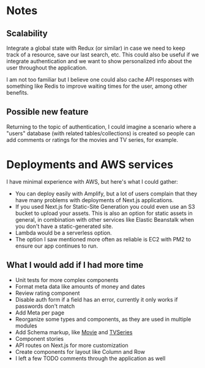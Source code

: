 # Notes

## Scalability

Integrate a global state with Redux (or similar) in case we need to keep track of a resource, save our last search, etc. This could also be useful if we integrate authentication and we want to show personalized info about the user throughout the application.

I am not too familiar but I believe one could also cache API responses with something like Redis to improve waiting times for the user, among other benefits.

## Possible new feature

Returning to the topic of authentication, I could imagine a scenario where a "users" database (with related tables/collections) is created so people can add comments or ratings for the movies and TV series, for example.

# Deployments and AWS services

I have minimal experience with AWS, but here's what I could gather:

- You can deploy easily with Amplify, but a lot of users complain that they have many problems with deployments of Next.js applications.
- If you used Next.js for Static-Site Generation you could even use an S3 bucket to upload your assets. This is also an option for static assets in general, in combination with other services like Elastic Beanstalk when you don't have a static-generated site.
- Lambda would be a serverless option.
- The option I saw mentioned more often as reliable is EC2 with PM2 to ensure our app continues to run.

## What I would add if I had more time

- Unit tests for more complex components
- Format meta data like amounts of money and dates
- Review rating component
- Disable auth form if a field has an error, currently it only works if passwords don't match
- Add Meta per page
- Reorganize some types and components, as they are used in multiple modules
- Add Schema markup, like [Movie](https://schema.org/Movie) and [TVSeries](https://schema.org/TVSeries)
- Component stories
- API routes on Next.js for more customization
- Create components for layout like Column and Row
- I left a few TODO comments through the application as well
